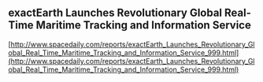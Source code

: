 ## exactEarth Launches Revolutionary Global Real-Time Maritime Tracking and Information Service
  
  [http://www.spacedaily.com/reports/exactEarth_Launches_Revolutionary_Global_Real_Time_Maritime_Tracking_and_Information_Service_999.html](http://www.spacedaily.com/reports/exactEarth_Launches_Revolutionary_Global_Real_Time_Maritime_Tracking_and_Information_Service_999.html)